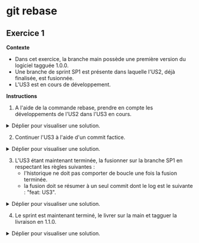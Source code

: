 # git rebase

## Exercice 1

**Contexte**
- Dans cet exercice, la branche main possède une première version du logiciel tagguée 1.0.0.
- Une branche de sprint SP1 est présente dans laquelle l'US2, déjà finalisée, est fusionnée.
- L'US3 est en cours de développement.

**Instructions**
1. A l'aide de la commande rebase, prendre en compte les développements de l'US2 dans l'US3 en cours.

<details>
  <summary>Déplier pour visualiser une solution.</summary>
  
  ### Via l'UI
  1. Checkout de la branche feature/US3.

  ![](https://github.com/petitpandarouge/LearningGit/blob/main/Rebase/Exercice1/Solution/Instruction1/Step1.png?raw=true)
  
  2. Rebase de la branche feature/US3 sur la branche SP1.

  ![](https://github.com/petitpandarouge/LearningGit/blob/main/Rebase/Exercice1/Solution/Instruction1/Step2.png?raw=true)

  3. Confirmer.

  ![](https://github.com/petitpandarouge/LearningGit/blob/main/Rebase/Exercice1/Solution/Instruction1/Step3.png?raw=true)

  ### Résultat

  ![](https://github.com/petitpandarouge/LearningGit/blob/main/Rebase/Exercice1/Solution/Instruction1/Resultat.png?raw=true)  

</details>

2. Continuer l'US3 à l'aide d'un commit factice.

<details>
  <summary>Déplier pour visualiser une solution.</summary>
  
  ### Via l'UI
  1. Ajouter une ligne dans le fichier us3.txt.

  ![](https://github.com/petitpandarouge/LearningGit/blob/main/Rebase/Exercice1/Solution/Instruction2/Step1.png?raw=true)
  
  2. Commit avec le message "commit 3".

  ![](https://github.com/petitpandarouge/LearningGit/blob/main/Rebase/Exercice1/Solution/Instruction2/Step2.png?raw=true)

  ### Résultat

  ![](https://github.com/petitpandarouge/LearningGit/blob/main/Rebase/Exercice1/Solution/Instruction2/Resultat.png?raw=true) 

</details>

3. L'US3 étant maintenant terminée, la fusionner sur la branche SP1 en respectant les règles suivantes :
   - l'historique ne doit pas comporter de boucle une fois la fusion terminée.
   - la fusion doit se résumer à un seul commit dont le log est le suivante : "feat: US3".

<details>
  <summary>Déplier pour visualiser une solution.</summary>
  
  ### Via l'UI
  1. Rebase interactif de la branche feature/US3 sur la branche SP1.

  ![](https://github.com/petitpandarouge/LearningGit/blob/main/Rebase/Exercice1/Solution/Instruction3/Step1.png?raw=true)
  
  2. Pour les deux derniers commits (dans le temps) sélectionner "Squash".

  ![](https://github.com/petitpandarouge/LearningGit/blob/main/Rebase/Exercice1/Solution/Instruction3/Step2.png?raw=true)

  3. Renommer le commit du dernier commit, conserver les commits initiaux dans la partie "description".

  ![](https://github.com/petitpandarouge/LearningGit/blob/main/Rebase/Exercice1/Solution/Instruction3/Step3.png?raw=true)

  4. Cliquer sur le bouton "Rebase" de la popup.
  5. Checkout de la branche SP1.

  ![](https://github.com/petitpandarouge/LearningGit/blob/main/Rebase/Exercice1/Solution/Instruction3/Step5.png?raw=true)

  6. Merge de la branche feature/US3 dans la branche SP1.

  ![](https://github.com/petitpandarouge/LearningGit/blob/main/Rebase/Exercice1/Solution/Instruction3/Step6.png?raw=true)

  7. Confirmer en laissant l'option par défaut.

  ![](https://github.com/petitpandarouge/LearningGit/blob/main/Rebase/Exercice1/Solution/Instruction3/Step7.png?raw=true)

  8. Supprimer la branche feature/US3.

  ![](https://github.com/petitpandarouge/LearningGit/blob/main/Rebase/Exercice1/Solution/Instruction3/Step8.png?raw=true)

  9. Confirmer.

  ![](https://github.com/petitpandarouge/LearningGit/blob/main/Rebase/Exercice1/Solution/Instruction3/Step9.png?raw=true)

  ### Résultat

  ![](https://github.com/petitpandarouge/LearningGit/blob/main/Rebase/Exercice1/Solution/Instruction3/Resultat.png?raw=true) 

</details>

4. Le sprint est maintenant terminé, le livrer sur la main et tagguer la livraison en 1.1.0.

<details>
  <summary>Déplier pour visualiser une solution.</summary>
  
  ### Via l'UI
  1. Checkout de la branche SP1.

  ![](https://github.com/petitpandarouge/LearningGit/blob/main/Rebase/Exercice1/Solution/Instruction4/Step1.png?raw=true)

  2. Merge de la branche SP1 dans la branche main.

  ![](https://github.com/petitpandarouge/LearningGit/blob/main/Rebase/Exercice1/Solution/Instruction4/Step2.png?raw=true)

  3. Confirmer en laissant l'option par défaut.

  ![](https://github.com/petitpandarouge/LearningGit/blob/main/Rebase/Exercice1/Solution/Instruction4/Step3.png?raw=true)

  4. Supprimer la branche SP1.

  ![](https://github.com/petitpandarouge/LearningGit/blob/main/Rebase/Exercice1/Solution/Instruction4/Step4.png?raw=true)

  5. Confirmer.

  ![](https://github.com/petitpandarouge/LearningGit/blob/main/Rebase/Exercice1/Solution/Instruction4/Step5.png?raw=true)

  6. Créer le tag sur la branche main.

  ![](https://github.com/petitpandarouge/LearningGit/blob/main/Rebase/Exercice1/Solution/Instruction4/Step6.png?raw=true)

  7. Confirmer.

  ![](https://github.com/petitpandarouge/LearningGit/blob/main/Rebase/Exercice1/Solution/Instruction4/Step7.png?raw=true)

  ### Résultat

  ![](https://github.com/petitpandarouge/LearningGit/blob/main/Rebase/Exercice1/Solution/Instruction4/Resultat.png?raw=true) 

</details>
